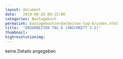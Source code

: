 ```yaml
---
layout: document
date:   2019-08-26 08:15:00
categories: Bautagebuch
permalink: bautagebuch/erdarbeiten-tag-6/index.html
title:  "ERDARBEITEN TAG 6 (ABSCHNITT 2.2)"
thumbnail: 
highresolutionimg: 
---
```

keine Details angegeben